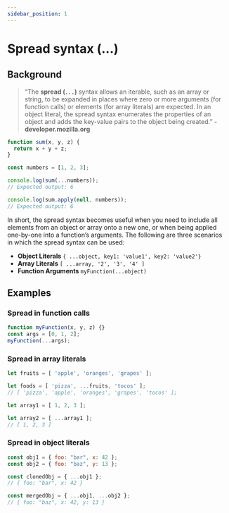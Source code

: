 ```yaml
---  
sidebar_position: 1  
---  
```


# Spread syntax (...)

## Background
>“The **spread (`...`)** syntax allows an iterable, such as an array or string, to be expanded in places where zero or more arguments (for function calls) or elements (for array literals) are expected. In an object literal, the spread syntax enumerates the properties of an object and adds the key-value pairs to the object being created.” - **developer.mozilla.org**


``` javascript
function sum(x, y, z) {
  return x + y + z;
}

const numbers = [1, 2, 3];

console.log(sum(...numbers));
// Expected output: 6

console.log(sum.apply(null, numbers));
// Expected output: 6
```

In short, the spread syntax becomes useful when you need to include all elements from an object or array onto a new one, or when being applied one-by-one into a function’s arguments. The following are three scenarios in which the spread syntax can be used:
- **Object Literals** `{ ...object, key1: 'value1', key2: 'value2'}`
- **Array Literals** `[ ...array, '2', '3', '4' ]`
- **Function Arguments** `myFunction(...object)`

## Examples

### Spread in function calls

```javascript
function myFunction(x, y, z) {}
const args = [0, 1, 2];
myFunction(...args);
```

### Spread in array literals

```javascript
let fruits = [ 'apple', 'oranges', 'grapes' ];

let foods = [ 'pizza', ...fruits, 'tocos' ];
// [ 'pizza', 'apple', 'oranges', 'grapes', 'tocos' ];
```

```javascript
let array1 = [ 1, 2, 3 ];

let array2 = [ ...array1 ];
// [ 1, 2, 3 ]
```

### Spread in object literals
```javascript
const obj1 = { foo: "bar", x: 42 };
const obj2 = { foo: "baz", y: 13 };

const clonedObj = { ...obj1 };
// { foo: "bar", x: 42 }

const mergedObj = { ...obj1, ...obj2 };
// { foo: "baz", x: 42, y: 13 }
```